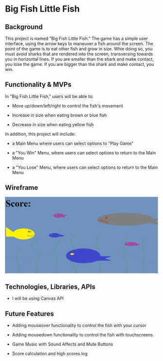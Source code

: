 # Big Fish Little Fish

## Background

This project is named "Big Fish Little Fish." The game has a simple user interface, using the arrow keys to maneuver a fish around the screen. The point of the game is to eat other fish and grow in size. Whie doing so, you must avoid sharks that are rendered into the screen, transversing towards you in horizontal lines. If you are smaller than the shark and make contact, you lose the game. If you are bigger than the shark and make contact, you win.

## Functionality & MVPs

In "Big Fish Little Fish," users will be able to:

- Move up/down/left/right to control the fish's movement

- Increase in size when eating brown or blue fish

- Decrease in size when eating yellow fish

In addition, this project will include:

- a Main Menu where users can select options to "Play Game"

- a "You Win" Menu, where users can select options to return to the Main Menu 

- a "You Lose" Menu, where users can select options to return to the Main Menu 

## Wireframe

<img src="https://github.com/Usmanh25/bigfishlittlefish/blob/master/src/assets/BFLF.png"></img>

## Technologies, Libraries, APIs

- I will be using Canvas API

## Future Features

- Adding mouseover functionality to control the fish with your cursor

- Adding mousedown functionality to control the fish with touchscreens

- Game Music with Sound Affects and Mute Buttons

- Score calculation and high scores log 